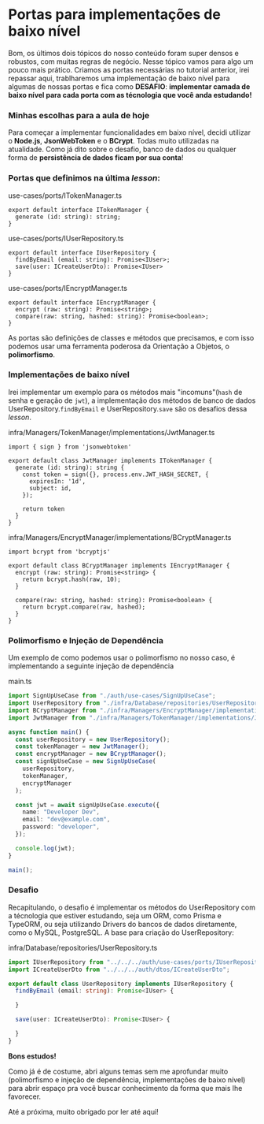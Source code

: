 # Portas para implementações de baixo nível

Bom, os últimos dois tópicos do nosso conteúdo foram super densos e robustos, com muitas regras de negócio. Nesse tópico vamos para algo um pouco mais prático.
Criamos as portas necessárias no tutorial anterior, irei repassar aqui, trablharemos uma implementação de baixo nível para algumas de nossas portas e fica como **DESAFIO**: **implementar camada de baixo nível para cada porta com as técnologia que você anda estudando!**

### Minhas escolhas para a aula de hoje

Para começar a implementar funcionalidades em baixo nível, decidi utilizar o **Node.js**, **JsonWebToken** e o **BCrypt**. Todas muito utilizadas na atualidade. Como já dito sobre o desafio, banco de dados ou qualquer forma de **persistência de dados ficam por sua conta**!

### Portas que definimos na última *lesson*:

use-cases/ports/ITokenManager.ts
```typescrpit
export default interface ITokenManager {
  generate (id: string): string;
}
```


use-cases/ports/IUserRepository.ts
```typescrpit
export default interface IUserRepository {
  findByEmail (email: string): Promise<IUser>;
  save(user: ICreateUserDto): Promise<IUser>
}
```


use-cases/ports/IEncryptManager.ts
```typescrpit
export default interface IEncryptManager {
  encrypt (raw: string): Promise<string>;
  compare(raw: string, hashed: string): Promise<boolean>;
}
```

As portas são definições de classes e métodos que precisamos, e com isso podemos usar uma ferramenta poderosa da Orientação a Objetos, o **polimorfismo**.

### Implementações de baixo nível

Irei implementar um exemplo para os métodos mais "incomuns"(`hash` de senha e geração de `jwt`), a implementação dos métodos de banco de dados UserRepository.`findByEmail` e UserRepository.`save` são os desafios dessa _lesson_.

infra/Managers/TokenManager/implementations/JwtManager.ts

```typescrpit
import { sign } from 'jsonwebtoken'

export default class JwtManager implements ITokenManager {
  generate (id: string): string {
    const token = sign({}, process.env.JWT_HASH_SECRET, {
      expiresIn: '1d',
      subject: id,
    });

    return token
  }
}
```

infra/Managers/EncryptManager/implementations/BCryptManager.ts

```typescrpit
import bcrypt from 'bcryptjs'

export default class BCryptManager implements IEncryptManager {
  encrypt (raw: string): Promise<string> {
    return bcrypt.hash(raw, 10);
  }

  compare(raw: string, hashed: string): Promise<boolean> {
    return bcrypt.compare(raw, hashed);
  }
}
```

### Polimorfismo e Injeção de Dependência

Um exemplo de como podemos usar o polimorfismo no nosso caso, é implementando a seguinte injeção de dependência

main.ts
```typescript
import SignUpUseCase from "./auth/use-cases/SignUpUseCase";
import UserRepository from "./infra/Database/repositories/UserRepository";
import BCryptManager from "./infra/Managers/EncryptManager/implementations/BCryptManager";
import JwtManager from "./infra/Managers/TokenManager/implementations/JwtManager";

async function main() {
  const userRepository = new UserRepository();
  const tokenManager = new JwtManager();
  const encryptManager = new BCryptManager();
  const signUpUseCase = new SignUpUseCase(
    userRepository,
    tokenManager,
    encryptManager
  );

  const jwt = await signUpUseCase.execute({
    name: "Developer Dev",
    email: "dev@example.com",
    password: "developer",
  });

  console.log(jwt);
}

main();

```



### Desafio

Recapitulando, o desafio é implementar os métodos do UserRepository com a técnologia que estiver estudando, seja um ORM, como Prisma e TypeORM, ou seja utilizando Drivers do bancos de dados diretamente, como o MySQL, PostgreSQL.
A base para criação do UserRepository:

infra/Database/repositories/UserRepository.ts
```typescript
import IUserRepository from "../../../auth/use-cases/ports/IUserRepository";
import ICreateUserDto from "../../../auth/dtos/ICreateUserDto";

export default class UserRepository implements IUserRepository {
  findByEmail (email: string): Promise<IUser> {

  }

  save(user: ICreateUserDto): Promise<IUser> {

  }
}
```

**Bons estudos!**


Como já é de costume, abri alguns temas sem me aprofundar muito (polimorfismo e injeção de dependência, implementações de baixo nível) para abrir espaço pra você buscar conhecimento da forma que mais lhe favorecer.

Até a próxima, muito obrigado por ler até aqui!